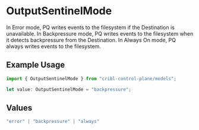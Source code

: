 # OutputSentinelMode

In Error mode, PQ writes events to the filesystem if the Destination is unavailable. In Backpressure mode, PQ writes events to the filesystem when it detects backpressure from the Destination. In Always On mode, PQ always writes events to the filesystem.

## Example Usage

```typescript
import { OutputSentinelMode } from "cribl-control-plane/models";

let value: OutputSentinelMode = "backpressure";
```

## Values

```typescript
"error" | "backpressure" | "always"
```